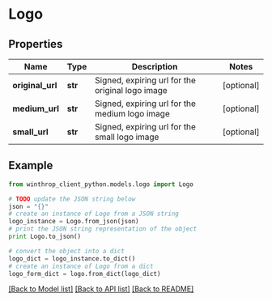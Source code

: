 # Logo


## Properties
Name | Type | Description | Notes
------------ | ------------- | ------------- | -------------
**original_url** | **str** | Signed, expiring url for the original logo image | [optional] 
**medium_url** | **str** | Signed, expiring url for the medium logo image | [optional] 
**small_url** | **str** | Signed, expiring url for the small logo image | [optional] 

## Example

```python
from winthrop_client_python.models.logo import Logo

# TODO update the JSON string below
json = "{}"
# create an instance of Logo from a JSON string
logo_instance = Logo.from_json(json)
# print the JSON string representation of the object
print Logo.to_json()

# convert the object into a dict
logo_dict = logo_instance.to_dict()
# create an instance of Logo from a dict
logo_form_dict = logo.from_dict(logo_dict)
```
[[Back to Model list]](../README.md#documentation-for-models) [[Back to API list]](../README.md#documentation-for-api-endpoints) [[Back to README]](../README.md)


